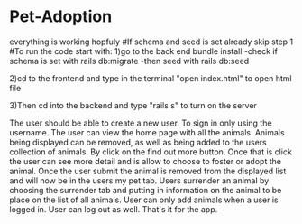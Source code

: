 # Pet-Adoption
everything is working hopfuly
#If schema and seed is set already skip step 1
#To run the code start with:
1)go to the back end bundle install
    -check if schema is set with rails db:migrate
    -then seed with rails db:seed

2)cd to the frontend and type in the terminal "open index.html" to open html file

3)Then cd into the backend and type "rails s" to turn on the server

The user should be able to create a new user. To sign in only using the username.
The user can view the home page with all the animals. Animals being displayed can be removed,
as well as being added to the users collection of animals. By click on the find out more button.
Once that is click the user can see more detail and is allow to choose to foster or adopt the animal.
Once the user submit the animal is removed from the displayed list and will now be in the users my pet tab. Users surrender an animal by choosing the surrender tab and putting in information on the animal to be place on the list of all animals. User can only add animals when a user is logged in. User can log out as well. That's it for the app.
